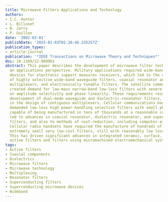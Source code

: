 ```yaml
---
title: Microwave Filters-Applications and Technology
authors:
- I.C. Hunter
- L. Billonet
- B. Jarry
- P. Guillon
date: '2002-03-01'
publishDate: '2025-01-03T02:26:46.235257Z'
publication_types:
- article-journal
publication: '*IEEE Transactions on Microwave Theory and Techniques*'
doi: 10.1109/22.989963
abstract: This paper describes the development of microwave filter technology from
  an applications perspective. Military applications required wide-band and tunable
  devices for electronic support measures receivers, which led to the development
  of highly selective wide-band waveguide filters, coaxial resonator and suspended-substrate
  multiplexers, and electronically tunable filters. The satellite communications industry
  created demand for low-mass narrow-band low-loss filters with severe specifications
  on amplitude selectivity and phase linearity. These requirements resulted in the
  development of dual-mode waveguide and dielectric-resonator filters, and advances
  in the design of contiguous multiplexers. Cellular communications base-stations
  demanded low-loss high power-handling selective filters with small physical size,
  capable of being manufactured in tens of thousands at a reasonable cost. These demands
  led to advances in coaxial resonator, dielectric resonator, and superconducting
  filters, and also to methods of cost-reduction, including computer-aided alignment.
  Cellular radio handsets have required the manufacture of hundreds of millions of
  extremely small very low-cost filters, still with reasonably low loss and high selectivity.
  This has driven significant advances in integrated ceramic, surface, and bulk acoustic-wave
  active filters and filters using micromachined electromechanical systems.
tags:
- Active filters
- Coaxial components
- Dielectrics
- Microwave filters
- Microwave technology
- Multiplexing
- Resonator filters
- Superconducting filters
- Superconducting microwave devices
- Wideband
---
```

